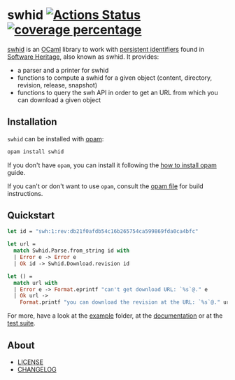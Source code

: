 # swhid [![Actions Status](https://github.com/ocamlpro/swhid/workflows/build/badge.svg)](https://github.com/ocamlpro/swhid/actions) [![coverage percentage](https://raw.githubusercontent.com/ocamlpro/swhids/gh-pages/coverage/badge.svg)](https://ocamlpro.github.io/swhid/coverage/)

[swhid] is an [OCaml] library to work with [persistent identifiers] found in [Software Heritage], also known as swhid. It provides:

* a parser and a printer for swhid
* functions to compute a swhid for a given object (content, directory, revision, release, snapshot)
* functions to query the swh API in order to get an URL from which you can download a given object 

## Installation

`swhid` can be installed with [opam]:

```sh
opam install swhid
```

If you don't have `opam`, you can install it following the [how to install opam] guide.

If you can't or don't want to use `opam`, consult the [opam file] for build instructions.

## Quickstart

```ocaml
let id = "swh:1:rev:db21f0afdb54c16b265754ca599869fda0ca4bfc"

let url =
  match Swhid.Parse.from_string id with
  | Error e -> Error e
  | Ok id -> Swhid.Download.revision id

let () =
  match url with
  | Error e -> Format.eprintf "can't get download URL: `%s`@." e
  | Ok url ->
    Format.printf "you can download the revision at the URL: `%s`@." url
```

For more, have a look at the [example] folder, at the [documentation] or at the [test suite].

## About

- [LICENSE]
- [CHANGELOG]

[CHANGELOG]: ./CHANGES.md
[example]: ./example/
[LICENSE]: ./LICENSE.md
[opam file]: ./swhid.opam
[test suite]: ./test/

[documentation]: https://ocamlpro.github.io/swhid/api/swhid/
[how to install opam]: https://opam.ocaml.org/doc/Install.html
[OCaml]: https://ocaml.org
[opam]: https://opam.ocaml.org/
[persistent identifiers]: https://docs.softwareheritage.org/devel/swh-model/persistent-identifiers.html
[Software Heritage]: https://www.softwareheritage.org
[swhid]: https://ocamlpro.github.io/swhid/
